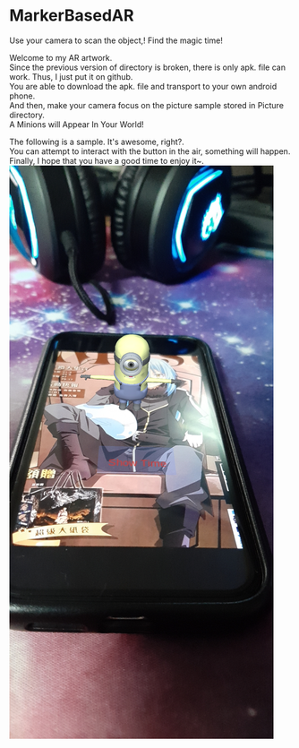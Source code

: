 # MarkerBasedAR
Use your camera to scan the object,! Find the magic time!

Welcome to my AR artwork.<br>
Since the previous version of directory is broken, there is only apk. file can work. Thus, I just put it on github.<br>
You are able to download the apk. file and transport to your own android phone.<br>
And then, make your camera focus on the picture sample stored in Picture directory.<br>
A Minions will Appear In Your World!<br>
 
The following is a sample. It's awesome, right?.<br>
You can attempt to interact with the button in the air, something will happen.<br>
Finally, I hope that you have a good time to enjoy it~.<br>
![image](https://github.com/jackson09255921/MarkerBasedAR/blob/main/Picture/Screenshot_20220916-235404_AR_yellowBaka.jpg)
